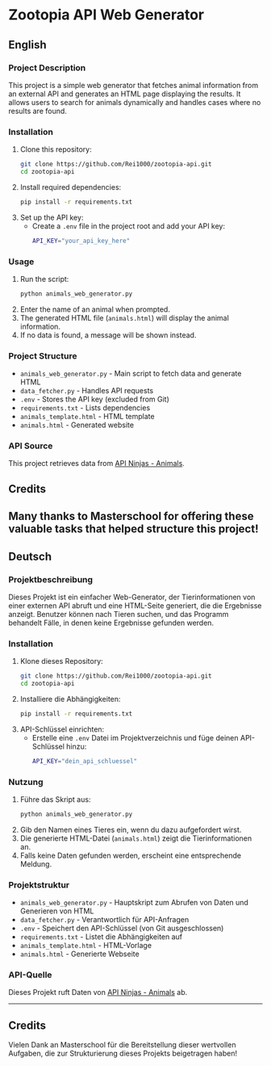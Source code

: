 # Zootopia API Web Generator

## English

### Project Description
This project is a simple web generator that fetches animal information from an external API and generates an HTML page displaying the results. It allows users to search for animals dynamically and handles cases where no results are found.

### Installation
1. Clone this repository:
   ```sh
   git clone https://github.com/Rei1000/zootopia-api.git
   cd zootopia-api
   ```
2. Install required dependencies:
   ```sh
   pip install -r requirements.txt
   ```
3. Set up the API key:
   - Create a `.env` file in the project root and add your API key:
     ```sh
     API_KEY="your_api_key_here"
     ```

### Usage
1. Run the script:
   ```sh
   python animals_web_generator.py
   ```
2. Enter the name of an animal when prompted.
3. The generated HTML file (`animals.html`) will display the animal information.
4. If no data is found, a message will be shown instead.

### Project Structure
- `animals_web_generator.py` - Main script to fetch data and generate HTML
- `data_fetcher.py` - Handles API requests
- `.env` - Stores the API key (excluded from Git)
- `requirements.txt` - Lists dependencies
- `animals_template.html` - HTML template
- `animals.html` - Generated website

### API Source
This project retrieves data from [API Ninjas - Animals](https://api-ninjas.com/api/animals).

## Credits
Many thanks to Masterschool for offering these valuable tasks that helped structure this project!
---

## Deutsch

### Projektbeschreibung
Dieses Projekt ist ein einfacher Web-Generator, der Tierinformationen von einer externen API abruft und eine HTML-Seite generiert, die die Ergebnisse anzeigt. Benutzer können nach Tieren suchen, und das Programm behandelt Fälle, in denen keine Ergebnisse gefunden werden.

### Installation
1. Klone dieses Repository:
   ```sh
   git clone https://github.com/Rei1000/zootopia-api.git
   cd zootopia-api
   ```
2. Installiere die Abhängigkeiten:
   ```sh
   pip install -r requirements.txt
   ```
3. API-Schlüssel einrichten:
   - Erstelle eine `.env` Datei im Projektverzeichnis und füge deinen API-Schlüssel hinzu:
     ```sh
     API_KEY="dein_api_schluessel"
     ```

### Nutzung
1. Führe das Skript aus:
   ```sh
   python animals_web_generator.py
   ```
2. Gib den Namen eines Tieres ein, wenn du dazu aufgefordert wirst.
3. Die generierte HTML-Datei (`animals.html`) zeigt die Tierinformationen an.
4. Falls keine Daten gefunden werden, erscheint eine entsprechende Meldung.

### Projektstruktur
- `animals_web_generator.py` - Hauptskript zum Abrufen von Daten und Generieren von HTML
- `data_fetcher.py` - Verantwortlich für API-Anfragen
- `.env` - Speichert den API-Schlüssel (von Git ausgeschlossen)
- `requirements.txt` - Listet die Abhängigkeiten auf
- `animals_template.html` - HTML-Vorlage
- `animals.html` - Generierte Webseite

### API-Quelle
Dieses Projekt ruft Daten von [API Ninjas - Animals](https://api-ninjas.com/api/animals) ab.

---

## Credits

Vielen Dank an Masterschool für die Bereitstellung dieser wertvollen Aufgaben, die zur Strukturierung dieses Projekts beigetragen haben!
